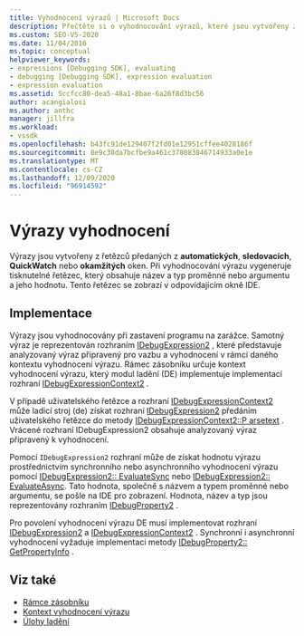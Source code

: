 ```yaml
---
title: Vyhodnocení výrazů | Microsoft Docs
description: Přečtěte si o vyhodnocování výrazů, které jsou vytvořeny z řetězců předávaných z automatických, sledovacích, QuickWatch nebo okamžitých oken.
ms.custom: SEO-VS-2020
ms.date: 11/04/2016
ms.topic: conceptual
helpviewer_keywords:
- expressions [Debugging SDK], evaluating
- debugging [Debugging SDK], expression evaluation
- expression evaluation
ms.assetid: 5ccfcc80-dea5-48a1-8bae-6a26f8d3bc56
author: acangialosi
ms.author: anthc
manager: jillfra
ms.workload:
- vssdk
ms.openlocfilehash: b43fc91de129407f2fd01e12951cffee4028186f
ms.sourcegitcommit: 8e9c38da7bcfbe9a461c378083846714933a0e1e
ms.translationtype: MT
ms.contentlocale: cs-CZ
ms.lasthandoff: 12/09/2020
ms.locfileid: "96914592"
---
```

# <a name="evaluate-expressions"></a>Výrazy vyhodnocení
Výrazy jsou vytvořeny z řetězců předaných z **automatických**, **sledovacích**, **QuickWatch** nebo **okamžitých** oken. Při vyhodnocování výrazu vygeneruje tisknutelné řetězec, který obsahuje název a typ proměnné nebo argumentu a jeho hodnotu. Tento řetězec se zobrazí v odpovídajícím okně IDE.

## <a name="implementation"></a>Implementace
 Výrazy jsou vyhodnocovány při zastavení programu na zarážce. Samotný výraz je reprezentován rozhraním [IDebugExpression2](../../extensibility/debugger/reference/idebugexpression2.md) , které představuje analyzovaný výraz připravený pro vazbu a vyhodnocení v rámci daného kontextu vyhodnocení výrazu. Rámec zásobníku určuje kontext vyhodnocení výrazu, který modul ladění (DE) implementuje implementací rozhraní [IDebugExpressionContext2](../../extensibility/debugger/reference/idebugexpressioncontext2.md) .

 V případě uživatelského řetězce a rozhraní [IDebugExpressionContext2](../../extensibility/debugger/reference/idebugexpressioncontext2.md) může ladicí stroj (de) získat rozhraní [IDebugExpression2](../../extensibility/debugger/reference/idebugexpression2.md) předáním uživatelského řetězce do metody [IDebugExpressionContext2::P arsetext](../../extensibility/debugger/reference/idebugexpressioncontext2-parsetext.md) . Vrácené rozhraní IDebugExpression2 obsahuje analyzovaný výraz připravený k vyhodnocení.

 Pomocí `IDebugExpression2` rozhraní může de získat hodnotu výrazu prostřednictvím synchronního nebo asynchronního vyhodnocení výrazu pomocí [IDebugExpression2:: EvaluateSync](../../extensibility/debugger/reference/idebugexpression2-evaluatesync.md) nebo [IDebugExpression2:: EvaluateAsync](../../extensibility/debugger/reference/idebugexpression2-evaluateasync.md). Tato hodnota, společně s názvem a typem proměnné nebo argumentu, se pošle na IDE pro zobrazení. Hodnota, název a typ jsou reprezentovány rozhraním [IDebugProperty2](../../extensibility/debugger/reference/idebugproperty2.md) .

 Pro povolení vyhodnocení výrazu DE musí implementovat rozhraní [IDebugExpression2](../../extensibility/debugger/reference/idebugexpression2.md) a [IDebugExpressionContext2](../../extensibility/debugger/reference/idebugexpressioncontext2.md) . Synchronní i asynchronní vyhodnocení vyžaduje implementaci metody [IDebugProperty2:: GetPropertyInfo](../../extensibility/debugger/reference/idebugproperty2-getpropertyinfo.md) .

## <a name="see-also"></a>Viz také
- [Rámce zásobníku](../../extensibility/debugger/stack-frames.md)
- [Kontext vyhodnocení výrazu](../../extensibility/debugger/expression-evaluation-context.md)
- [Úlohy ladění](../../extensibility/debugger/debugging-tasks.md)
